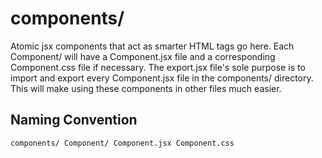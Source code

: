 # components/
Atomic jsx components that act as smarter HTML tags go here. Each Component/
will have a Component.jsx file and a corresponding Component.css file if
necessary. The export.jsx file's sole purpose is to import and export every
Component.jsx file in the components/ directory. This will make using these
components in other files much easier.

## Naming Convention
`components/
  Component/
    Component.jsx
    Component.css`
